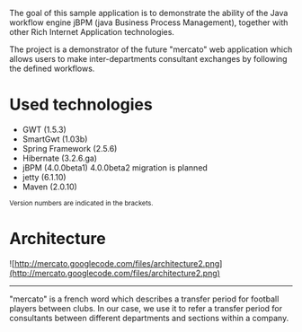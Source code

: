 The goal of this sample application is to demonstrate the ability of the Java workflow engine jBPM (java Business Process Management), together with other Rich Internet Application technologies.

The project is a demonstrator of the future "mercato" web application which allows users to make inter-departments consultant exchanges by following the defined workflows.

# Used technologies #
  * GWT (1.5.3)
  * SmartGwt (1.03b)
  * Spring Framework (2.5.6)
  * Hibernate (3.2.6.ga)
  * jBPM (4.0.0beta1) 4.0.0beta2 migration is planned
  * jetty (6.1.10)
  * Maven (2.0.10)

<sub>Version numbers are indicated in the brackets.</sub>

# Architecture #
![http://mercato.googlecode.com/files/architecture2.png](http://mercato.googlecode.com/files/architecture2.png)

---

"mercato" is a french word which describes a transfer period for football players between clubs. In our case, we use it to refer a transfer period for consultants between different departments and sections within a company.